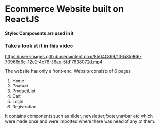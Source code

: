 # Ecommerce Website built on ReactJS

<h4>Styled Components are used in it</h4>

<h3>Take a look at it in this video</h3>

https://user-images.githubusercontent.com/85040899/136585966-70966d6c-12e2-4c76-86ae-5fd17638072d.mp4

The website has only a front-end.
Website consists of 6 pages
<ol>
  <li>Home</li>
  <li>Product</li>
  <li>ProductList</li>
  <li>Cart</li>
  <li>Login</li>
  <li>Registration</li>
  </ol>

It contains components such as slider, newsletter,footer,navbar etc which were made once and were imported where there was need of any of them.
